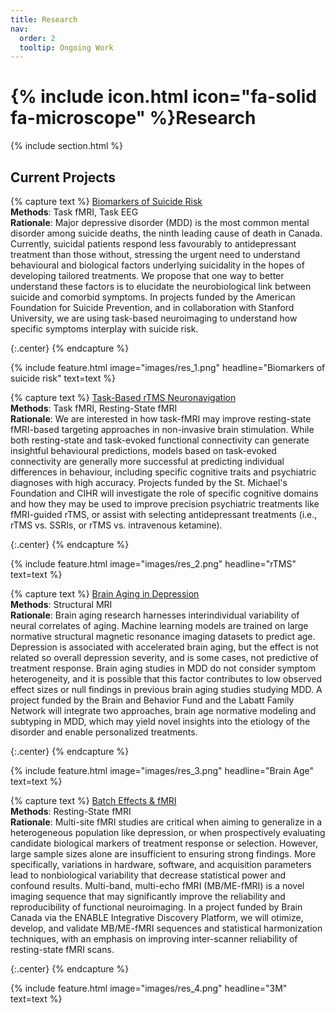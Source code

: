 ```yaml
---
title: Research
nav:
  order: 2
  tooltip: Ongoing Work
---
```


# {% include icon.html icon="fa-solid fa-microscope" %}Research

{% include section.html %}

## Current Projects

{% capture text %}
<ins>Biomarkers of Suicide Risk</ins> <br>
**Methods**: Task fMRI, Task EEG <br>
**Rationale**: Major depressive disorder (MDD) is the most common mental disorder among suicide deaths, the ninth leading cause of death in Canada. Currently, suicidal patients respond less favourably to antidepressant treatment than those without, stressing the urgent need to understand behavioural and biological factors underlying suicidality in the hopes of developing tailored treatments. We propose that one way to better understand these factors is to elucidate the neurobiological link between suicide and comorbid symptoms. In projects funded by the American Foundation for Suicide Prevention, and in collaboration with Stanford University, we are using task-based neuroimaging to understand how specific symptoms interplay with suicide risk.

{:.center}
{% endcapture %}

{%
  include feature.html
  image="images/res_1.png"
  headline="Biomarkers of suicide risk"
  text=text
%}

{% capture text %}
<ins>Task-Based rTMS Neuronavigation</ins> <br>
**Methods**: Task fMRI, Resting-State fMRI <br>
**Rationale**: We are interested in how task-fMRI may improve resting-state fMRI-based targeting approaches in non-invasive brain stimulation. While both resting-state and task-evoked functional connectivity can generate insightful behavioural predictions, models based on task-evoked connectivity are generally more successful at predicting individual differences in behaviour, including specific cognitive traits and psychiatric diagnoses with high accuracy. Projects funded by the St. Michael's Foundation and CIHR will investigate the role of specific cognitive domains and how they may be used to improve precision psychiatric treatments like fMRI-guided rTMS, or assist with selecting antidepressant treatments (i.e., rTMS vs. SSRIs, or rTMS vs. intravenous ketamine). 


{:.center}
{% endcapture %}

{%
  include feature.html
  image="images/res_2.png"
  headline="rTMS"
  text=text
%}

{% capture text %}
<ins>Brain Aging in Depression</ins> <br>
**Methods**: Structural MRI <br>
**Rationale**: Brain aging research harnesses interindividual variability of neural correlates of aging. Machine learning models are trained on large normative structural magnetic resonance imaging datasets to predict age. Depression is associated with accelerated brain aging, but the effect is not related so overall depression severity, and is some cases, not predictive of treatment response. Brain aging studies in MDD do not consider symptom heterogeneity, and it is possible that this factor contributes to low observed effect sizes or null findings in previous brain aging studies studying MDD. A project funded by the Brain and Behavior Fund and the Labatt Family Network will integrate two approaches, brain age normative modeling and subtyping in MDD, which may yield novel insights into the etiology of the disorder and enable personalized treatments. 

{:.center}
{% endcapture %}

{%
  include feature.html
  image="images/res_3.png"
  headline="Brain Age"
  text=text
%}

{% capture text %}
<ins>Batch Effects & fMRI</ins> <br>
**Methods**: Resting-State fMRI <br>
**Rationale**: Multi-site fMRI studies are critical when aiming to generalize in a heterogeneous population like depression, or when prospectively evaluating candidate biological markers of treatment response or selection. However, large sample sizes alone are insufficient to ensuring strong findings. More specifically, variations in hardware, software, and acquisition parameters lead to nonbiological variability that decrease statistical power and confound results. Multi-band, multi-echo fMRI (MB/ME-fMRI) is a novel imaging sequence that may significantly improve the reliability and reproducibility of functional neuroimaging. In a project funded by Brain Canada via the ENABLE Integrative Discovery Platform, we will otimize, develop, and validate MB/ME-fMRI sequences and statistical harmonization techniques, with an emphasis on improving inter-scanner reliability of resting-state fMRI scans.

{:.center}
{% endcapture %}

{%
  include feature.html
  image="images/res_4.png"
  headline="3M"
  text=text
%}
